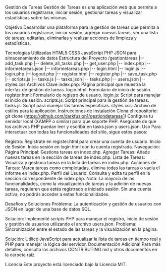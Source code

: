 Gestión de Tareas
Gestión de Tareas es una aplicación web que permite a los usuarios registrarse, iniciar sesión, gestionar tareas y visualizar estadísticas sobre las mismas.

Objetivo
Desarrollar una plataforma para la gestión de tareas que permita a los usuarios registrarse, iniciar sesión, agregar nuevas tareas, ver una lista de tareas, editarlas, eliminarlas y realizar acciones de limpieza y estadísticas.

Tecnologías Utilizadas
HTML5
CSS3
JavaScript
PHP
JSON para almacenamiento de datos
Estructura del Proyecto
/gestiontareas
|-- add_task.php
|-- delete_all_tasks.php
|-- get_user.php
|-- index.php
|-- informetareas.json
|-- informetareas.php
|-- login.html
|-- login.js
|-- login.php
|-- logout.php
|-- register.html
|-- register.php
|-- save_task.php
|-- scripts.js
|-- tasks.js
|-- tasks.json
|-- tasks.php
|-- users.json
|-- styles.css
Archivos Clave
index.php: Página principal que muestra la interfaz de gestión de tareas.
login.html: Formulario de inicio de sesión.
register.html: Formulario de registro de usuario.
login.js: Script para manejar el inicio de sesión.
scripts.js: Script principal para la gestión de tareas.
tasks.js: Script para manejar las tareas específicas.
styles.css: Archivo de estilos para la aplicación.
Instrucciones de Instalación
Clona el repositorio: git clone (https://github.com/darkfusion1/gestiondetareas1)
Configura tu servidor local (XAMPP o similar) para que soporte PHP.
Asegúrate de que los archivos PHP puedan leer y escribir en tasks.json y users.json.
Uso
Para interactuar con todas las funcionalidades del sitio, sigue estos pasos:

Registro: Regístrate en register.html para crear una cuenta de usuario.
Inicio de Sesión: Inicia sesión en login.html con tu cuenta registrada.
Navegación:
Página Principal: Gestiona tareas en index.php.
Agregar Tareas: Añade nuevas tareas en la sección de tareas de index.php.
Lista de Tareas: Visualiza y gestiona tareas en la lista de tareas en index.php.
Acciones de Tareas: Marca tareas como completadas, elimina todas las tareas o vacía el informe en index.php.
Perfil del Usuario: Consulta y edita tu perfil en la sección correspondiente de index.php.
Nota: La mayoría de las funcionalidades, como la visualización de tareas y la adición de nuevas tareas, requieren que estés registrado e iniciado sesión. Sin una cuenta activa, no podrás acceder a estas funcionalidades.

Desafíos y Soluciones
Problema: La autenticación y gestión de usuarios con JSON en lugar de una base de datos SQL.

Solución: Implementé scripts PHP para manejar el registro, inicio de sesión y gestión de usuarios utilizando el archivo users.json.
Problema: Sincronización entre el estado de las tareas y la visualización en la página.

Solución: Utilicé JavaScript para actualizar la lista de tareas en tiempo real y PHP para manejar la lógica del servidor.
Documentación Adicional
Para más detalles, consulta los archivos CONTRIBUTING.md y otros documentos en la carpeta raíz.

Licencia
Este proyecto está licenciado bajo la Licencia MIT.
